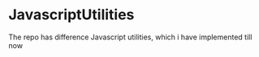 # JavascriptUtilities
The repo has difference Javascript utilities, which i have implemented till now
